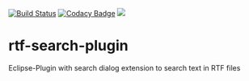 [![Build Status](https://travis-ci.org/reallyinsane/rtf-search-plugin.svg?branch=master)](https://travis-ci.org/reallyinsane/rtf-search-plugin)
[![Codacy Badge](https://api.codacy.com/project/badge/Grade/1e6b9fc0290546e895a2852789c73134)](https://www.codacy.com/app/reallyinsane/rtf-search-plugin?utm_source=github.com&amp;utm_medium=referral&amp;utm_content=reallyinsane/rtf-search-plugin&amp;utm_campaign=Badge_Grade)
<a href="https://opensource.org/licenses/Apache-2.0"><img src="https://img.shields.io/badge/license-apache2-blue.svg"></a>
# rtf-search-plugin
Eclipse-Plugin with search dialog extension to search text in RTF files
